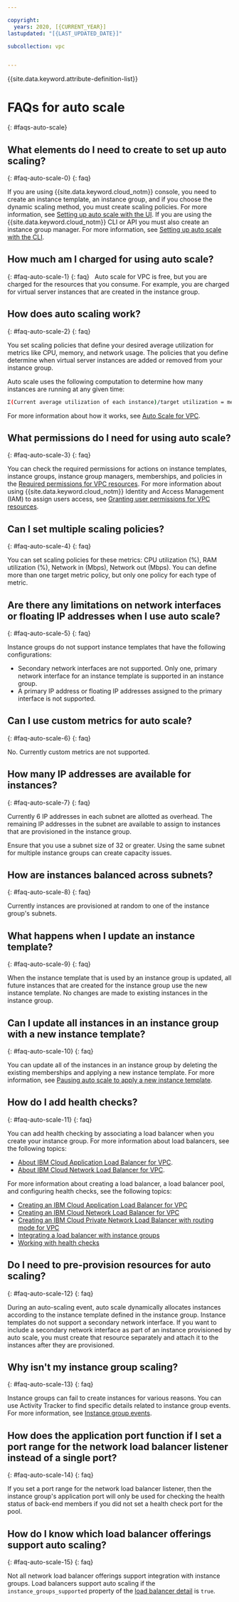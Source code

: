 ```yaml
---

copyright:
  years: 2020, [{CURRENT_YEAR}]
lastupdated: "[{LAST_UPDATED_DATE}]"

subcollection: vpc


---
```


{{site.data.keyword.attribute-definition-list}}

# FAQs for auto scale
{: #faqs-auto-scale}

## What elements do I need to create to set up auto scaling?
{: #faq-auto-scale-0}
{: faq}

If you are using {{site.data.keyword.cloud_notm}} console, you need to create an instance template, an instance group, and if
you choose the dynamic scaling method, you must create scaling policies. For more information, see [Setting up auto scale with
the UI](/docs/vpc?topic=vpc-creating-auto-scale-instance-group#setting-up-autoscale-overview). If you are using the {{site.data.keyword.cloud_notm}} CLI
or API you must also create an instance group manager. For more information, see
[Setting up auto scale with the CLI](/docs/vpc?topic=vpc-creating-auto-scale-instance-group&interface=cli#setting-up-autoscale-cli).

## How much am I charged for using auto scale?
{: #faq-auto-scale-1}
{: faq}
 
Auto scale for VPC is free, but you are charged for the resources that you consume. For example, you are charged for virtual server
instances that are created in the instance group.

## How does auto scaling work?
{: #faq-auto-scale-2}
{: faq}

You set scaling policies that define your desired average utilization for metrics like CPU, memory, and network usage. The
policies that you define determine when virtual server instances are added or removed from your instance group.

Auto scale uses the following computation to determine how many instances are running at any given time:

```sh
Σ(Current average utilization of each instance)/target utilization = membership count
```

For more information about how it works, see [Auto Scale for VPC](/docs/vpc?topic=vpc-creating-auto-scale-instance-group#auto-scale-vpc).

## What permissions do I need for using auto scale?
{: #faq-auto-scale-3}
{: faq}

You can check the required permissions for actions on instance templates, instance groups, instance group managers,
memberships, and policies in the [Required permissions for VPC resources](/docs/vpc?topic=vpc-resource-authorizations-required-for-api-and-cli-calls).
For more information about using {{site.data.keyword.cloud_notm}} Identity and Access Management (IAM) to assign users access,
see [Granting user permissions for VPC resources](/docs/vpc?topic=vpc-managing-user-permissions-for-vpc-resources).

## Can I set multiple scaling policies?
{: #faq-auto-scale-4}
{: faq}

You can set scaling policies for these metrics: CPU utilization (%), RAM utilization (%), Network in (Mbps), Network out (Mbps).
You can define more than one target metric policy, but only one policy for each type of metric.

## Are there any limitations on network interfaces or floating IP addresses when I use auto scale?
{: #faq-auto-scale-5}
{: faq}

Instance groups do not support instance templates that have the following configurations:
- Secondary network interfaces are not supported. Only one, primary network interface for an instance template is supported         in an instance group.
- A primary IP address or floating IP addresses assigned to the primary interface is not supported.

## Can I use custom metrics for auto scale?
{: #faq-auto-scale-6}
{: faq}

No. Currently custom metrics are not supported.

## How many IP addresses are available for instances?
{: #faq-auto-scale-7}
{: faq}

Currently 6 IP addresses in each subnet are allotted as overhead. The remaining IP addresses in the subnet are available to assign to instances that are provisioned in the instance group.

Ensure that you use a subnet size of 32 or greater. Using the same subnet for multiple instance groups can create capacity issues.

## How are instances balanced across subnets?
{: #faq-auto-scale-8}
{: faq}

Currently instances are provisioned at random to one of the instance group's subnets.

## What happens when I update an instance template?
{: #faq-auto-scale-9}
{: faq}

When the instance template that is used by an instance group is updated, all future instances that are created for the instance group use the new instance template. No changes are made to existing instances in the instance group.

## Can I update all instances in an instance group with a new instance template?
{: #faq-auto-scale-10}
{: faq}

You can update all of the instances in an instance group by deleting the existing memberships and applying a new instance template. For more information, see [Pausing auto scale to apply a new instance template](/docs/vpc?topic=vpc-managing-instance-group#pausing-for-maint).

## How do I add health checks?
{: #faq-auto-scale-11}
{: faq}

You can add health checking by associating a load balancer when you create your instance group. For more information about load balancers, see the following topics:

- [About IBM Cloud Application Load Balancer for VPC](/docs/vpc?topic=vpc-load-balancers-about).
- [About IBM Cloud Network Load Balancer for VPC](/docs/vpc?topic=vpc-network-load-balancers).

For more information about creating a load balancer, a load balancer pool, and configuring health checks, see the following topics:

- [Creating an IBM Cloud Application Load Balancer for VPC](/docs/vpc?topic=vpc-load-balancers)
- [Creating an IBM Cloud Network Load Balancer for VPC](/docs/vpc?topic=vpc-nlb-ui-creating-network-load-balancer)
- [Creating an IBM Cloud Private Network Load Balancer with routing mode for VPC](/docs/vpc?topic=vpc-nlb-vnf)
- [Integrating a load balancer with instance groups](/docs/vpc?topic=vpc-lbaas-integration-with-instance-groups)
- [Working with health checks](/docs/vpc?topic=vpc-alb-health-checks)

## Do I need to pre-provision resources for auto scaling?
{: #faq-auto-scale-12}
{: faq}

During an auto-scaling event, auto scale dynamically allocates instances according to the instance template defined in the instance group. Instance templates do not support a secondary network interface. If you want to include a secondary network interface as part of an instance provisioned by auto scale, you must create that resource separately and attach it to the instances after they are provisioned.

## Why isn't my instance group scaling?
{: #faq-auto-scale-13}
{: faq}

Instance groups can fail to create instances for various reasons. You can use Activity Tracker to find specific details related to instance group events. For more information, see [Instance group events](/docs/vpc?topic=vpc-at-events#events-compute-instance-group).

## How does the application port function if I set a port range for the network load balancer listener instead of a single port?
{: #faq-auto-scale-14}
{: faq}

If you set a port range for the network load balancer listener, then the instance group's application port will only be used for checking the health status of back-end members if you did not set a health check port for the pool.

## How do I know which load balancer offerings support auto scaling?
{: #faq-auto-scale-15}
{: faq}

Not all network load balancer offerings support integration with instance groups. Load balancers support auto scaling if the `instance_groups_supported` property of the [load balancer detail](/apidocs/vpc/latest#get-load-balancer) is `true`. 
